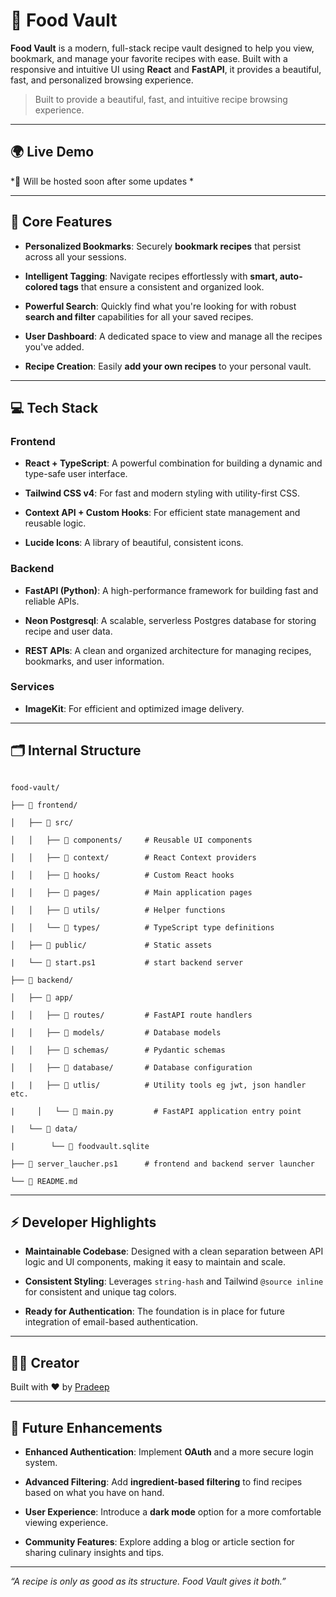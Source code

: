 # 🍲 Food Vault

**Food Vault** is a modern, full-stack recipe vault designed to help you view, bookmark, and manage your favorite recipes with ease. Built with a responsive and intuitive UI using **React** and **FastAPI**, it provides a beautiful, fast, and personalized browsing experience.

> Built to provide a beautiful, fast, and intuitive recipe browsing experience.

---

## 🌍 Live Demo

*🔗 Will be hosted soon after some updates *

---

## 📸 Core Features

- **Personalized Bookmarks**: Securely **bookmark recipes** that persist across all your sessions.
    
- **Intelligent Tagging**: Navigate recipes effortlessly with **smart, auto-colored tags** that ensure a consistent and organized look.
    
- **Powerful Search**: Quickly find what you're looking for with robust **search and filter** capabilities for all your saved recipes.
    
- **User Dashboard**: A dedicated space to view and manage all the recipes you've added.
    
- **Recipe Creation**: Easily **add your own recipes** to your personal vault.

---

## 💻 Tech Stack

### **Frontend**

- **React + TypeScript**: A powerful combination for building a dynamic and type-safe user interface.
    
- **Tailwind CSS v4**: For fast and modern styling with utility-first CSS.
    
- **Context API + Custom Hooks**: For efficient state management and reusable logic.
    
- **Lucide Icons**: A library of beautiful, consistent icons.
    

### **Backend**

- **FastAPI (Python)**: A high-performance framework for building fast and reliable APIs.
    
- **Neon Postgresql**: A scalable, serverless Postgres database for storing recipe and user data.
    
- **REST APIs**: A clean and organized architecture for managing recipes, bookmarks, and user information.
    

### **Services**

- **ImageKit**: For efficient and optimized image delivery.
  
---

## 🗂️ Internal Structure

```

food-vault/

├── 📁 frontend/

│   ├── 📁 src/

│   │   ├── 📁 components/     # Reusable UI components

│   │   ├── 📁 context/        # React Context providers

│   │   ├── 📁 hooks/          # Custom React hooks

│   │   ├── 📁 pages/          # Main application pages

│   │   ├── 📁 utils/          # Helper functions

│   │   └── 📁 types/          # TypeScript type definitions

│   ├── 📁 public/             # Static assets

|   └── 📄 start.ps1           # start backend server

├── 📁 backend/

│   ├── 📁 app/

│   │   ├── 📁 routes/         # FastAPI route handlers

│   │   ├── 📁 models/         # Database models

│   │   ├── 📁 schemas/        # Pydantic schemas

│   │   ├── 📁 database/       # Database configuration

|   |   ├── 📁 utlis/          # Utility tools eg jwt, json handler etc.

|     │   └── 📄 main.py         # FastAPI application entry point

|   └── 📁 data/

|        └── 📄 foodvault.sqlite

├── 📄 server_laucher.ps1      # frontend and backend server launcher

└── 📄 README.md

```

---

## ⚡ Developer Highlights

- **Maintainable Codebase**: Designed with a clean separation between API logic and UI components, making it easy to maintain and scale.
    
- **Consistent Styling**: Leverages `string-hash` and Tailwind `@source inline` for consistent and unique tag colors.
    
- **Ready for Authentication**: The foundation is in place for future integration of email-based authentication.

---

## 🙋‍♂️ Creator

Built with ❤️ by [Pradeep](https://github.com/pradeep-chetri)

---

## 🚀 Future Enhancements

- **Enhanced Authentication**: Implement **OAuth** and a more secure login system.
    
- **Advanced Filtering**: Add **ingredient-based filtering** to find recipes based on what you have on hand.
    
- **User Experience**: Introduce a **dark mode** option for a more comfortable viewing experience.
    
- **Community Features**: Explore adding a blog or article section for sharing culinary insights and tips.

---

  

_“A recipe is only as good as its structure. Food Vault gives it both.”_